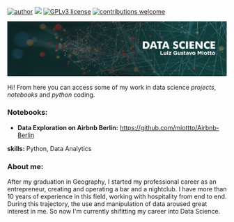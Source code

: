 [![author](https://img.shields.io/badge/author-miottto-red.svg)](https://linkedin.com/in/luizgustavomiotto/) [![](https://img.shields.io/badge/python-about-blue.svg)](https://www.python.org/about/) [![GPLv3 license](https://img.shields.io/badge/License-MIT-green.svg)](https://mit-license.org/) [![contributions welcome](https://img.shields.io/badge/contributions-welcome-brightgreen.svg?style=flat)](https://github.com/miottto/Portfolio/issues)


</p>

<p align="center">
  <img src="banner.jpg" >
</p>

Hi! From here you can access some of my work in data science *projects*, *notebooks* and *python* coding. 

### Notebooks:

* **Data Exploration on Airbnb Berlin:** https://github.com/miottto/Airbnb-Berlin



**skills:** Python, Data Analytics

### About me:

After my graduation in Geography, I started my professional career as an entrepreneur, creating and operating a bar and a nightclub. I have more than 10 years of experience in this field, working with hospitality from end to end. During this trajectory, the use and manipulation of data aroused great interest in me. So now I'm currently shifitting my career into Data Science.






